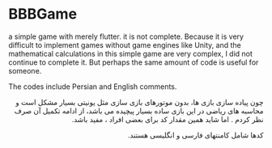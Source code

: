 # BBBGame
 a simple game with merely flutter. it is not complete. Because it is very difficult to implement games without game engines like Unity, and the mathematical calculations in this simple game are very complex, I did not continue to complete it. But perhaps the same amount of code is useful for someone. 

 The codes include Persian and English comments.

<p dir="rtl">چون پیاده سازی بازی ها، بدون موتورهای بازی سازی مثل یونیتی بسیار مشکل است و محاسبه های ریاضی در این بازی ساده بسیار پیچیده می باشد، از ادامه تکمیل آن صرف نظر کردم . اما شاید همین مقدار کد برای بعضی افراد ، مفید باشد.</p>
<p dir="rtl">
کدها شامل کامنتهای فارسی و انگلیسی هستند.
</p>
